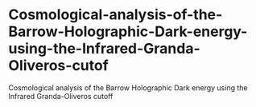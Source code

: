# Cosmological-analysis-of-the-Barrow-Holographic-Dark-energy-using-the-Infrared-Granda-Oliveros-cutof
Cosmological analysis of the Barrow Holographic Dark energy using the Infrared Granda-Oliveros cutoff
